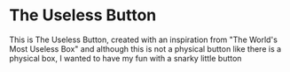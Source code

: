 # The Useless Button
This is The Useless Button, created with an inspiration from "The World's Most Useless Box" and although this is not a physical button like there is a physical box, I wanted to have my fun with a snarky little button